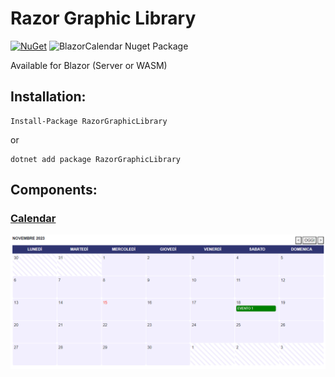 # Razor Graphic Library

[![NuGet](https://img.shields.io/nuget/v/RazorGraphicLibrary.svg)](https://www.nuget.org/packages/RazorGraphicLibrary)  ![BlazorCalendar Nuget Package](https://img.shields.io/nuget/dt/RazorGraphicLibrary)

Available for Blazor (Server or WASM)

## Installation:
```
Install-Package RazorGraphicLibrary
```
or
```
dotnet add package RazorGraphicLibrary
```

## Components:

### [Calendar](https://github.com/Matteo-stefaa/RazorGraphicLibrary/tree/main/Calendar)
![alt text](https://github.com/Matteo-stefaa/RazorGraphicLibrary/blob/main/Calendar/Images/img1.png?raw=true)